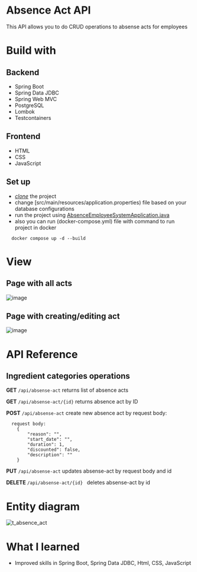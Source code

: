 # Absence Act API
This API allows you to do CRUD operations to absense acts for employees

# Build with
## Backend
- Spring Boot
- Spring Data JDBC
- Spring Web MVC
- PostgreSQL
- Lombok
- Testcontainers

## Frontend
- HTML
- CSS
- JavaScript


## Set up 
- [*clone*](https://github.com/HUNT-ER/absence-act.git) the project
- change [src/main/resources/application.properties) file based on your database configurations
- run the project using [AbsenceEmployeeSystemApplication.java](src/main/java/com/boldyrev/absence_employee_system/AbsenceEmployeeSystemApplication.java)
- also you can run (docker-compose.yml) file with command to run project in docker
```agsl
  docker compose up -d --build
```

# View

## Page with all acts
![image](https://github.com/HUNT-ER/absence-act/assets/38404914/16b1d067-84f1-47f1-aa01-82079c613861)

## Page with creating/editing act
![image](https://github.com/HUNT-ER/absence-act/assets/38404914/57453056-3ea9-4b14-9784-bbe29e4a0aad)


# API Reference 

## Ingredient categories operations

**GET** `/api/absense-act`
  returns list of absence acts

**GET** `/api/absense-act/{id}`
  returns absence act by ID


**POST** `/api/absense-act`
  create new absence act by request body:
```agsl
  request body:
    {
        "reason": "",
        "start_date": "",
        "duration": 1,
        "discounted": false,
        "description": ""
    }
```

**PUT** `/api/absense-act`
updates absense-act by request body and id

**DELETE** `/api/absense-act/{id} `
deletes absense-act by id

# Entity diagram
![t_absence_act](https://github.com/HUNT-ER/absence-act/assets/38404914/0a15c891-c79b-4639-a74c-26c86f1a3ca1)

# What I learned
- Improved skills in Spring Boot, Spring Data JDBC, Html, CSS, JavaScript
